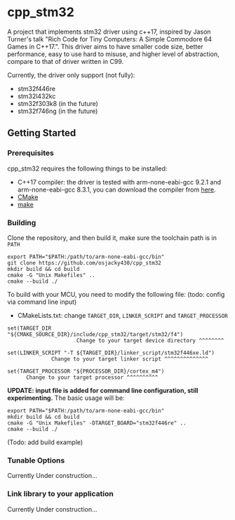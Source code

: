 # cpp_stm32
A project that implements stm32 driver using c++17, inspired by Jason Turner's talk "Rich Code for Tiny Computers: A Simple Commodore 64 Games in C++17.". This driver aims to have smaller code size, better performance,  easy to use hard to misuse, and higher level of abstraction, compare to that of driver written in C99.

Currently, the driver only support (not fully):
- stm32f446re
- stm32l432kc
- stm32f303k8 (in the future)
- stm32f746ng (in the future)

## Getting Started

### Prerequisites
cpp_stm32 requires the following things to be installed:
- C++17 compiler: the driver is tested with arm-none-eabi-gcc 9.2.1 and arm-none-eabi-gcc 8.3.1, you can download the compiler from [here](https://developer.arm.com/tools-and-software/open-source-software/developer-tools/gnu-toolchain/gnu-rm/downloads).
- [CMake](https://cmake.org/download/)
- [make](https://www.gnu.org/software/make/)
### Building
Clone the repository, and then build it, make sure the toolchain path is in ```PATH```
```
export PATH="$PATH:/path/to/arm-none-eabi-gcc/bin"
git clone https://github.com/osjacky430/cpp_stm32
mkdir build && cd build
cmake -G "Unix Makefiles" ..
cmake --build ./
```
To build with your MCU, you need to modify the following file: (todo: config via command line input)
- CMakeLists.txt: change ```TARGET_DIR```, ```LINKER_SCRIPT``` and ```TARGET_PROCESSOR```

```
set(TARGET_DIR "${CMAKE_SOURCE_DIR}/include/cpp_stm32/target/stm32/f4")
                      Change to your target device directory ^^^^^^^^

set(LINKER_SCRIPT "-T ${TARGET_DIR}/linker_script/stm32f446xe.ld")
              Change to your target linker script ^^^^^^^^^^^^^^

set(TARGET_PROCESSOR "${PROCESSOR_DIR}/cortex_m4")
      Change to your target processor ^^^^^^^^^^
```
**UPDATE: input file is added for command line configuration, still experimenting.** The basic usage will be:
```
export PATH="$PATH:/path/to/arm-none-eabi-gcc/bin"
mkdir build && cd build
cmake -G "Unix Makefiles" -DTARGET_BOARD="stm32f446re" ..
cmake --build ./
```
(Todo: add build example)

### Tunable Options
Currently Under construction...

### Link library to your application
Currently Under construction...
